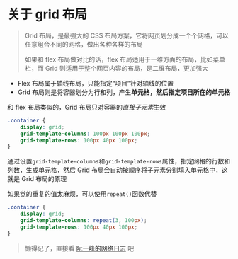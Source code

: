 # 关于 grid 布局

> Grid 布局，是最强大的 CSS 布局方案，它将网页划分成一个个网格，可以任意组合不同的网格，做出各种各样的布局
>
> 如果和 flex 布局做对比的话，flex 布局适用于一维方面的布局，比如菜单栏，而 Grid 则适用于整个网页内容的布局，是二维布局，更加强大

-   Flex 布局属于轴线布局，只能指定“项目”针对轴线的位置
-   Grid 布局则是将容器划分为行和列，产生**单元格，然后指定项目所在的单元格**

和 flex 布局类似的，Grid 布局只对容器的*直接子元素*生效

```css
.container {
    display: grid;
    grid-template-columns: 100px 100px 100px;
    grid-template-rows: 100px 40px 100px;
}
```

通过设置`grid-template-columns`和`grid-template-rows`属性，指定网格的行数和列数，生成单元格，然后 Grid 布局会自动按顺序将子元素分别填入单元格中，这就是 Grid 布局的原理

如果觉的重复的值太麻烦，可以使用`repeat()`函数代替

```css
.container {
    display: grid;
    grid-template-columns: repeat(3, 100px);
    grid-template-rows: 100px 40px 100px;
}
```

> 懒得记了，直接看 [阮一峰的网络日志](https://www.ruanyifeng.com/blog/2019/03/grid-layout-tutorial.html) 吧
